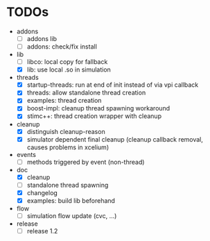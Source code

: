 # TODOs
* addons
  * [ ] addons lib
  * [ ] addons: check/fix install
* lib
  * [ ] libco: local copy for fallback
  * [x] lib: use local .so in simulation
* threads
  * [x] startup-threads: run at end of init instead of via vpi callback
  * [x] threads: allow standalone thread creation
  * [x] examples: thread creation
  * [x] boost-impl: cleanup thread spawning workaround
  * [x] stimc++: thread creation wrapper with cleanup
* cleanup
  * [x] distinguish cleanup-reason
  * [x] simulator dependent final cleanup (cleanup callback removal, causes problems in xcelium)
* events
  * [ ] methods triggered by event (non-thread)
* doc
  * [x] cleanup
  * [ ] standalone thread spawning
  * [x] changelog
  * [x] examples: build lib beforehand
* flow
  * [ ] simulation flow update (cvc, ...)
* release
  * [ ] release 1.2
